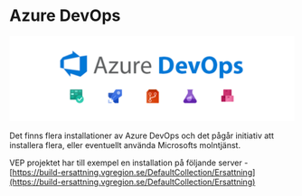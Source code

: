 # Azure DevOps

![](../../.gitbook/assets/image%20%283%29.png)

Det finns flera installationer av Azure DevOps och det pågår initiativ att installera flera, eller eventuellt använda Microsofts molntjänst.

VEP projektet har till exempel en installation på följande server - [https://build-ersattning.vgregion.se/DefaultCollection/Ersattning](https://build-ersattning.vgregion.se/DefaultCollection/Ersattning)

